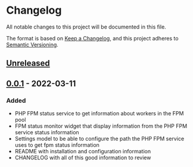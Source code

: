# Changelog

All notable changes to this project will be documented in this file.

The format is based on [Keep a Changelog](https://keepachangelog.com/en/1.0.0/),
and this project adheres to [Semantic Versioning](https://semver.org/spec/v2.0.0.html).

## [Unreleased]


## [0.0.1] - 2022-03-11
### Added
- PHP FPM status service to get information about workers in the FPM pool
- FPM status monitor widget that display information from the PHP FPM service status information
- Settings model to be able to configure the path the PHP FPM service uses to get fpm status information
- README with installation and configuration information
- CHANGELOG with all of this good information to review

[Unreleased]: https://github.com/noahjahn/craft-php-fpm-status-monitor/compare/v0.0.1...HEAD
[0.0.1]: https://github.com/noahjahn/craft-php-fpm-status-monitor/releases/tag/v0.0.1
